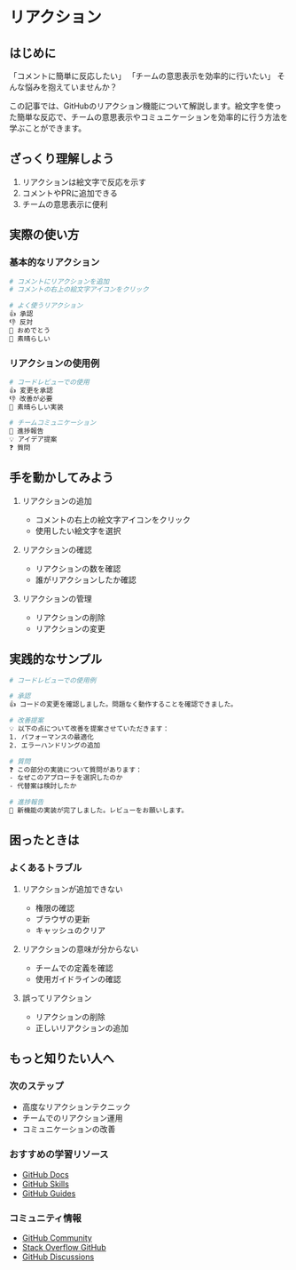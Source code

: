 # リアクション

## はじめに
「コメントに簡単に反応したい」
「チームの意思表示を効率的に行いたい」
そんな悩みを抱えていませんか？

この記事では、GitHubのリアクション機能について解説します。絵文字を使った簡単な反応で、チームの意思表示やコミュニケーションを効率的に行う方法を学ぶことができます。

## ざっくり理解しよう
1. リアクションは絵文字で反応を示す
2. コメントやPRに追加できる
3. チームの意思表示に便利

## 実際の使い方
### 基本的なリアクション
```bash
# コメントにリアクションを追加
# コメントの右上の絵文字アイコンをクリック

# よく使うリアクション
👍 承認
👎 反対
🎉 おめでとう
🚀 素晴らしい
```

### リアクションの使用例
```bash
# コードレビューでの使用
👍 変更を承認
👎 改善が必要
🎉 素晴らしい実装

# チームコミュニケーション
🚀 進捗報告
💡 アイデア提案
❓ 質問
```

## 手を動かしてみよう
1. リアクションの追加
   - コメントの右上の絵文字アイコンをクリック
   - 使用したい絵文字を選択

2. リアクションの確認
   - リアクションの数を確認
   - 誰がリアクションしたか確認

3. リアクションの管理
   - リアクションの削除
   - リアクションの変更

## 実践的なサンプル
```bash
# コードレビューでの使用例

# 承認
👍 コードの変更を確認しました。問題なく動作することを確認できました。

# 改善提案
💡 以下の点について改善を提案させていただきます：
1. パフォーマンスの最適化
2. エラーハンドリングの追加

# 質問
❓ この部分の実装について質問があります：
- なぜこのアプローチを選択したのか
- 代替案は検討したか

# 進捗報告
🚀 新機能の実装が完了しました。レビューをお願いします。
```

## 困ったときは
### よくあるトラブル
1. リアクションが追加できない
   - 権限の確認
   - ブラウザの更新
   - キャッシュのクリア

2. リアクションの意味が分からない
   - チームでの定義を確認
   - 使用ガイドラインの確認

3. 誤ってリアクション
   - リアクションの削除
   - 正しいリアクションの追加

## もっと知りたい人へ
### 次のステップ
- 高度なリアクションテクニック
- チームでのリアクション運用
- コミュニケーションの改善

### おすすめの学習リソース
- [GitHub Docs](https://docs.github.com/ja)
- [GitHub Skills](https://skills.github.com/)
- [GitHub Guides](https://guides.github.com/)

### コミュニティ情報
- [GitHub Community](https://github.community/)
- [Stack Overflow GitHub](https://stackoverflow.com/questions/tagged/github)
- [GitHub Discussions](https://github.community/c/github-ecosystem/github-discussions/65)
